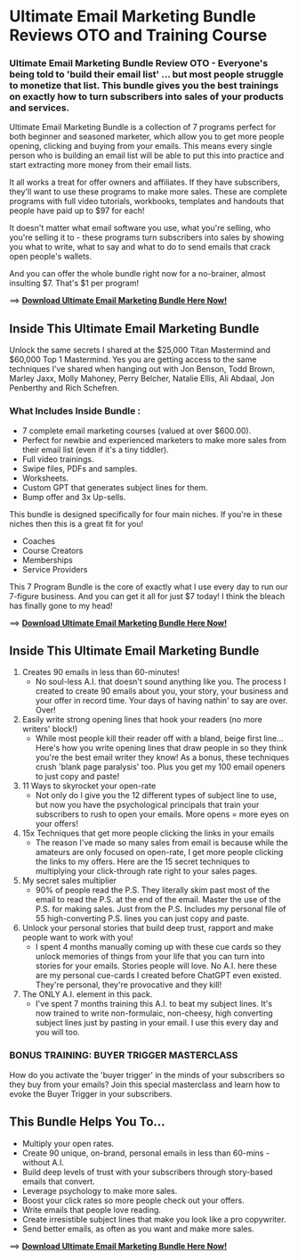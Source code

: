 # Ultimate Email Marketing Bundle Reviews OTO and Training Course

### Ultimate Email Marketing Bundle Review OTO - Everyone's being told to 'build their email list' ... but most people struggle to monetize that list. This bundle gives you the best trainings on exactly how to turn subscribers into sales of your products and services.

Ultimate Email Marketing Bundle is a collection of 7 programs perfect for both beginner and seasoned marketer, which allow you to get more people opening, clicking and buying from your emails.
This means every single person who is building an email list will be able to put this into practice and start extracting more money from their email lists.

It all works a treat for offer owners and affiliates. If they have subscribers, they'll want to use these programs to make more sales.
These are complete programs with full video tutorials, workbooks, templates and handouts that people have paid up to $97 for each!

It doesn't matter what email software you use, what you're selling, who you're selling it to - these programs turn subscribers into sales by showing you what to write, what to say and what to do to send emails that crack open people's wallets.

And you can offer the whole bundle right now for a no-brainer, almost insulting $7.
That's $1 per program!

==> [**Download Ultimate Email Marketing Bundle Here Now!**](https://warriorplus.com/o2/a/chfxyzm/0)

## Inside This Ultimate Email Marketing Bundle
Unlock the same secrets I shared at the $25,000 Titan Mastermind and $60,000 Top 1 Mastermind. Yes you are getting access to the same techniques I've shared when hanging out with Jon Benson, Todd Brown, Marley Jaxx, Molly Mahoney, Perry Belcher, Natalie Ellis, Ali Abdaal, Jon Penberthy and Rich Schefren.

### What Includes Inside Bundle :
- 7 complete email marketing courses (valued at over $600.00).
- Perfect for newbie and experienced marketers to make more sales from their email list (even if it's a tiny tiddler).
- Full video trainings.
- Swipe files, PDFs and samples.
- Worksheets.
- Custom GPT that generates subject lines for them.
- Bump offer and 3x Up-sells.

This bundle is designed specifically for four main niches. If you're in these niches then this is a great fit for you!
- Coaches
- Course Creators
- Memberships
- Service Providers

This 7 Program Bundle is the core of exactly what I use every day to run our 7-figure business.
And you can get it all for just $7 today! I think the bleach has finally gone to my head!

==> [**Download Ultimate Email Marketing Bundle Here Now!**](https://warriorplus.com/o2/a/chfxyzm/0)

## Inside This Ultimate Email Marketing Bundle

1. Creates 90 emails in less than 60-minutes!
   - No soul-less A.I. that doesn't sound anything like you. The process I created to create 90 emails about you, your story, your business and your offer in record time. Your days of having nathin' to say are over. Over!
2. Easily write strong opening lines that hook your readers (no more writers' block!)
   - While most people kill their reader off with a bland, beige first line... Here's how you write opening lines that draw people in so they think you're the best email writer they know! As a bonus, these techniques crush 'blank page paralysis' too. Plus you get my 100 email openers to just copy and paste!
3. 11 Ways to skyrocket your open-rate
   - Not only do I give you the 12 different types of subject line to use, but now you have the psychological principals that train your subscribers to rush to open your emails. More opens = more eyes on your offers!
5. 15x Techniques that get more people clicking the links in your emails
   - The reason I've made so many sales from email is because while the amateurs are only focused on open-rate, I get more people clicking the links to my offers. Here are the 15 secret techniques to multiplying your click-through rate right to your sales pages.
6. My secret sales multiplier
   - 90% of people read the P.S. They literally skim past most of the email to read the P.S. at the end of the email. Master the use of the P.S. for making sales. Just from the P.S. Includes my personal file of 55 high-converting P.S. lines you can just copy and paste.
7. Unlock your personal stories that build deep trust, rapport and make people want to work with you!
   - I spent 4 months manually coming up with these cue cards so they unlock memories of things from your life that you can turn into stories for your emails. Stories people will love. No A.I. here these are my personal cue-cards I created before ChatGPT even existed. They're personal, they're provocative and they kill!
8. The ONLY A.I. element in this pack.
   - I've spent 7 months training this A.I. to beat my subject lines. It's now trained to write non-formulaic, non-cheesy, high converting subject lines just by pasting in your email. I use this every day and you will too.
### BONUS TRAINING: BUYER TRIGGER MASTERCLASS
How do you activate the 'buyer trigger' in the minds of your subscribers so they buy from your emails? Join this special masterclass and learn how to evoke the Buyer Trigger in your subscribers.

## This Bundle Helps You To...

- Multiply your open rates.
- Create 90 unique, on-brand, personal emails in less than 60-mins - without A.I.
- Build deep levels of trust with your subscribers through story-based emails that convert.
- Leverage psychology to make more sales.
- Boost your click rates so more people check out your offers.
- Write emails that people love reading.
- Create irresistible subject lines that make you look like a pro copywriter.
- Send better emails, as often as you want and make more sales.

==> [**Download Ultimate Email Marketing Bundle Here Now!**](https://warriorplus.com/o2/a/chfxyzm/0)







